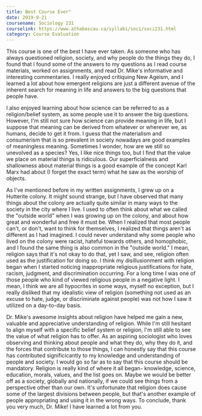 ```yaml
---
title: Best Course Ever"
date: 2019-9-21
coursename: Sociology 231
courselink: https://www.athabascau.ca/syllabi/soci/soci231.html
category: Course Evaluation 
---
```

This course is one of the best I have ever taken. As someone who has always questioned religion, society, and why people do the things they do, I found that I found some of the answers to my questions as I read course materials, worked on assignments, and read Dr. Mike's informative and interesting commentaries. I really enjoyed critiquing New Ageism, and I learned a lot about how emergent religions are just a different avenue of the inherent search for meaning in life and answers to the big questions that people have. 

I also enjoyed learning about how science can be referred to as a religion/belief system, as some people use it to answer the big questions. However, I'm still not sure how science can provide meaning in life, but I suppose that meaning can be derived from whatever or wherever we, as humans, decide to get it from. I guess that the materialism and consumerism that is so prevalent in society nowadays are good examples of meaningless meaning. Sometimes I wonder, how are we still so unevolved as a species? Yes, I like nice things too, but I find that the value we place on material things is ridiculous. Our superficialness and shallowness about material things is a good example of the concept Karl Marx had about (I forget the exact term) what he saw as the worship of objects.

As I've mentioned before in my written assignments, I grew up on a Hutterite colony. It might sound strange, but I have observed that many things about the colony are actually quite similar in many ways to the society in the city where I live. I used to often think about what we called the "outside world" when I was growing up on the colony, and about how great and wonderful and free it must be. When I realized that most people can't, or don't, want to think for themselves, I realized that things aren't as different as I had imagined. I could never understand why some people who lived on the colony were racist, hateful towards others, and homophobic, and I found the same thing is also common in the "outside world." I mean, religion says that it's not okay to do that, yet I saw, and see,  religion often used as the justification for doing so. I think my disillusionment with religion began when I started noticing inappropriate religious justifications for hate, racism, judgment, and discrimination occurring. For a long time I was one of those people who kind of viewed religious people in a negative light. I mean, I think we are all hypocrites in some ways, myself no exception, but I really disliked that my idealistic view of religion (something not used as an excuse to hate, judge, or discriminate against people) was not how I saw it utilized on a day-to-day basis.

Dr. Mike's awesome insights about religion have helped me gain a new, valuable and appreciative understanding of religion. While I'm still hesitant to align myself with a specific belief system or religion, I'm still able to see the value of what religion has to offer. As an aspiring sociologist who loves observing and thinking about people and what they do, why they do it, and the forces that contribute to those things, I can honestly say that this course has contributed significicantly to my knowledge and understanding of people and society. I would go so far as to say that this course should be mandatory. Religion is really kind of where it all began- knowledge, science, education, morals, values, and the list goes on. Maybe we would be better off as a society, globally and nationally, if we could see things from a perspective other than our own. It's unfortunate that religion does cause some of the largest divisions between people, but that's another example of people appropriating and using it in the wrong ways. To conclude, thank you very much, Dr. Mike! I have learned a lot from you.
